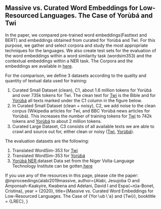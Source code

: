 ## Massive vs. Curated Word Embeddings for Low-Resourced Languages. The Case of Yorùbá and Twi

In the paper, we compared pre-trained word embeddings(Fasttext and BERT) and embeddings obtained from curated for Yorùbá and Twi. For this purpose, we gather and select corpora and study the most appropriate techniques for the languages. We also create test sets for the evaluation of the word embeddings within a word similarity task (wordsim353) and the contextual embeddings within a NER task. The Corpora and the embeddings are available in <a href="https://drive.google.com/drive/folders/1jkwLBkxJhnfVvf1yd7PyZw0nY8aNYaNN?usp=sharing">here</a>. 


For the comparison, we define 3 datasets according to the quality and quantity of textual data used for training: 
1. Curated Small Dataset (clean), C1, about 1.6 million tokens for Yorùbá and over 735k tokens for Twi. The clean text for <a href="https://drive.google.com/drive/folders/1cQ5lap1sn-SYbr9LdNo6Xqr--O0l60IQ">Twi</a> is the Bible and for <a href="https://drive.google.com/drive/folders/1fFuP5CBWbMAHn3SP_8kc3eVgf9cozWKW">Yorùbá</a> all texts marked under the C1 column in the figure below. 
2. In Curated Small Dataset (clean + noisy), C2, we add noise to the clean corpus (Wikipedia articles for Twi, and BBC Yorùbá news articles for Yorùbá). This increases the number of training tokens for <a href="https://drive.google.com/drive/folders/1cQ5lap1sn-SYbr9LdNo6Xqr--O0l60IQ">Twi</a> to 742k tokens and <a href="https://drive.google.com/drive/folders/1fFuP5CBWbMAHn3SP_8kc3eVgf9cozWKW">Yorùbá</a> to about 2 million tokens. 
3. Curated Large Dataset, C3 consists of all available texts we are able to crawl and source out for, either clean or noisy (<a href="https://drive.google.com/drive/folders/1cQ5lap1sn-SYbr9LdNo6Xqr--O0l60IQ">Twi</a>, <a href="https://drive.google.com/drive/folders/1fFuP5CBWbMAHn3SP_8kc3eVgf9cozWKW">Yorùbá</a>).

The evaluation datasets are the following:
1) Translated WordSim-353 for <a href="https://github.com/ajesujoba/YorubaTwi-Embedding/blob/master/Twi/wordsim_tw.csv">Twi</a>
2) Translated WordSim-353 for <a href="https://github.com/ajesujoba/YorubaTwi-Embedding/blob/master/Yoruba/wordSim353_yo.csv">Yorùbá</a>
3) <a href="https://github.com/ajesujoba/YorubaTwi-Embedding/tree/master/Yoruba/Yor%C3%B9b%C3%A1-NER"> Yorùbá NER </a> dataset
Data set from the Niger Volta-Language Technology Institute can be gotten<a href="https://github.com/Niger-Volta-LTI/yoruba-text"> here  </a>

If you use any of the resources in this page, please cite the paper:
@inproceedings{alabi2019massive,
author={Alabi, Jesujoba O and Amponsah-Kaakyire, Kwabena and Adelani, David I and Espa{\~n}a-Bonet, Cristina},
year = {2020},
title={Massive vs. Curated Word Embeddings for Low-Resourced Languages. The Case of {Yor$\backslash$ub$\backslash$'a} and {Twi}},
booktitle = {LREC},
}

